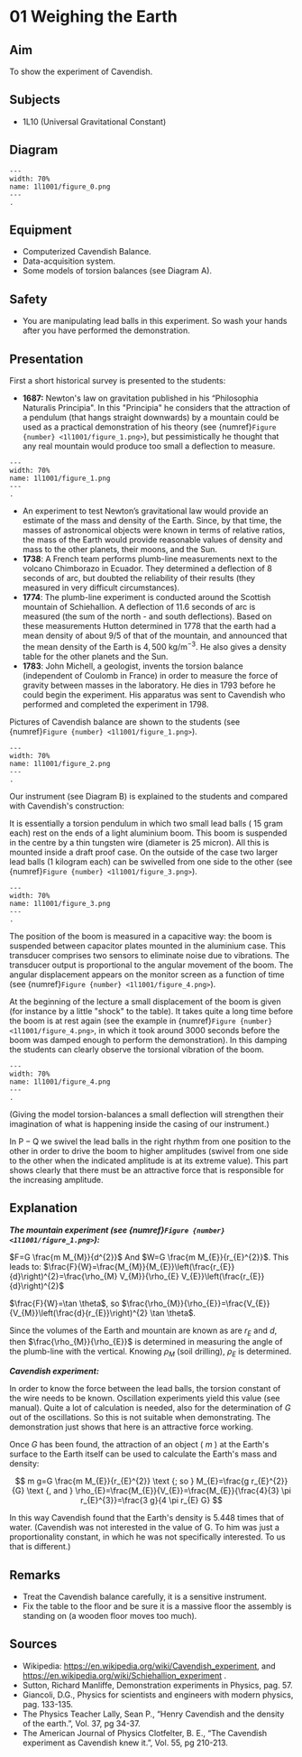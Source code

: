 # 01 Weighing the Earth 
    
## Aim   
 To show the experiment of Cavendish.   
  
## Subjects   
* 1L10 (Universal Gravitational Constant)   

## Diagram
   
```{figure} figures/figure_0.png  
---  
width: 70%  
name: 1l1001/figure_0.png  
---  
. 
```
     
  
## Equipment   
 *  Computerized Cavendish Balance. 
 *  Data-acquisition system. 
 *  Some models of torsion balances (see Diagram A).   
  
## Safety   
 
- You are manipulating lead balls in this experiment. So wash your hands after you have performed the demonstration.
     
  
## Presentation   
First a short historical survey is presented to the students:

- **1687:** Newton's law on gravitation published in his “Philosophia Naturalis Principia". In this "Principia" he considers that the attraction of a pendulum (that hangs straight downwards) by a mountain could be used as a practical demonstration of his theory (see {numref}`Figure {number} <1l1001/figure_1.png>`), but pessimistically he thought that any real mountain would produce too small a deflection to measure.  

```{figure} figures/figure_1.png  
---  
width: 70%  
name: 1l1001/figure_1.png  
---  
. 
```
 
 *  An experiment to test Newton’s gravitational law would provide an estimate of the mass and density of the Earth. Since, by that time, the masses of astronomical objects were known in terms of relative ratios, the mass of the Earth would provide reasonable values of density and mass to the other planets, their moons, and the Sun.  
 * **1738**: A French team performs plumb-line measurements next to the volcano Chimborazo in Ecuador. They determined a deflection of 8 seconds of arc, but doubted the reliability of their results (they measured in very difficult circumstances). 
 * **1774**: The plumb-line experiment is conducted around the Scottish mountain of Schiehallion. A deflection of 11.6 seconds of arc is measured (the sum of the north - and south deflections). Based on these measurements Hutton determined in 1778 that the earth had a mean density of about 9/5 of that of the mountain, and announced that the mean density of the Earth is $4,500 \mathrm{~kg} / \mathrm{m}^{-3}$. He also gives a density table for the other planets and the Sun. 
 * **1783**: John Michell, a geologist, invents the torsion balance (independent of Coulomb in France) in order to measure the force of gravity between masses in the laboratory. He dies in 1793 before he could begin the experiment. His apparatus was sent to Cavendish who performed and completed the experiment in 1798. 
 
 Pictures of Cavendish balance are shown to the students (see {numref}`Figure {number} <1l1001/figure_1.png>`). 

```{figure} figures/figure_2.png  
---  
width: 70%  
name: 1l1001/figure_2.png  
---  
. 
```

Our instrument (see Diagram B) is explained to the students and compared with Cavendish's construction:

It is essentially a torsion pendulum in which two small lead balls ( 15 gram each) rest on the ends of a light aluminium boom. This boom is suspended in the centre by a thin tungsten wire (diameter is 25 micron). All this is mounted inside a draft proof case. On the outside of the case two larger lead balls (1 kilogram each) can be swivelled from one side to the other (see {numref}`Figure {number} <1l1001/figure_3.png>`).

```{figure} figures/figure_3.png  
---  
width: 70%  
name: 1l1001/figure_3.png  
---  
. 
```
The position of the boom is measured in a capacitive way: the boom is suspended between capacitor plates mounted in the aluminium case. This transducer comprises two sensors to eliminate noise due to vibrations. The transducer output is proportional to the angular movement of the boom. The angular displacement appears on the monitor screen as a function of time (see {numref}`Figure {number} <1l1001/figure_4.png>`).

At the beginning of the lecture a small displacement of the boom is given (for instance by a little "shock" to the table). It takes quite a long time before the boom is at rest again (see the example in {numref}`Figure {number} <1l1001/figure_4.png>`, in which it took around 3000 seconds before the boom was damped enough to perform the demonstration). In this damping the students can clearly observe the torsional vibration of the boom.

```{figure} figures/figure_4.png  
---  
width: 70%  
name: 1l1001/figure_4.png  
---  
. 
```
(Giving the model torsion-balances a small deflection will strengthen their imagination of what is happening inside the casing of our instrument.)

In $\mathrm{P}-\mathrm{Q}$ we swivel the lead balls in the right rhythm from one position to the other in order to drive the boom to higher amplitudes (swivel from one side to the other when the indicated amplitude is at its extreme value). This part shows clearly that there must be an attractive force that is responsible for the increasing amplitude.
       
  
## Explanation   
***The mountain experiment (see {numref}`Figure {number} <1l1001/figure_1.png>`):***

$F=G \frac{m M_{M}}{d^{2}}$ And $W=G \frac{m M_{E}}{r_{E}^{2}}$. This leads to: $\frac{F}{W}=\frac{M_{M}}{M_{E}}\left(\frac{r_{E}}{d}\right)^{2}=\frac{\rho_{M} V_{M}}{\rho_{E} V_{E}}\left(\frac{r_{E}}{d}\right)^{2}$ 

$\frac{F}{W}=\tan \theta$, so $\frac{\rho_{M}}{\rho_{E}}=\frac{V_{E}}{V_{M}}\left(\frac{d}{r_{E}}\right)^{2} \tan \theta$.

Since the volumes of the Earth and mountain are known as are $r_{E}$ and $d$, then $\frac{\rho_{M}}{\rho_{E}}$ is determined in measuring the angle of the plumb-line with the vertical. Knowing $\rho_{M}$ (soil drilling), $\rho_{E}$ is determined.

***Cavendish experiment:***

In order to know the force between the lead balls, the torsion constant of the wire needs to be known. Oscillation experiments yield this value (see manual). Quite a lot of calculation is needed, also for the determination of $G$ out of the oscillations. So this is not suitable when demonstrating. The demonstration just shows that here is an attractive force working.

Once $G$ has been found, the attraction of an object ( $m$ ) at the Earth's surface to the Earth itself can be used to calculate the Earth's mass and density:

$$
m g=G \frac{m M_{E}}{r_{E}^{2}} \text {; so } M_{E}=\frac{g r_{E}^{2}}{G} \text {, and } \rho_{E}=\frac{M_{E}}{V_{E}}=\frac{M_{E}}{\frac{4}{3} \pi r_{E}^{3}}=\frac{3 g}{4 \pi r_{E} G}
$$

In this way Cavendish found that the Earth's density is 5.448 times that of water. (Cavendish was not interested in the value of $\mathrm{G}$. To him was just a proportionality constant, in which he was not specifically interested. To us that is different.)
  
## Remarks
*  Treat the Cavendish balance carefully, it is a sensitive instrument. 
*  Fix the table to the floor and be sure it is a massive floor the assembly is standing on (a wooden floor moves too much).   
  
## Sources
 *  Wikipedia: https://en.wikipedia.org/wiki/Cavendish_experiment, and https://en.wikipedia.org/wiki/Schiehallion_experiment . 
 *  Sutton, Richard Manliffe, Demonstration experiments in Physics, pag. 57. 
 *  Giancoli, D.G., Physics for scientists and engineers with modern physics, pag. 133-135. 
 *  The Physics Teacher Lally, Sean P., “Henry Cavendish and the density of the earth.”, Vol. 37, pg 34-37. 
 *  The American Journal of Physics Clotfelter, B. E., “The Cavendish experiment as Cavendish knew it.”, Vol. 55, pg 210-213.
  